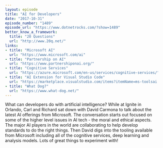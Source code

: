 ```yaml
---
layout: episode
title: "AI for Developers"
date: "2017-10-31"
episode_number: "1489"
episode_url: "https://www.dotnetrocks.com/?show=1489"
better_know_a_framework:
  title: "20 Questions"
  url: "http://www.20q.net/"
links:
- title: "Microsoft AI"
  url: "https://www.microsoft.com/ai"
- title: "Partnership on AI"
  url: "https://www.partnershiponai.org/"
- title: "Cognitive Services"
  url: "https://azure.microsoft.com/en-us/services/cognitive-services/"
- title: "AI Extension for Visual Studio Code"
  url: "https://marketplace.visualstudio.com/items?itemName=ms-toolsai.vscode-ai"
- title: "What Dog?"
  url: "https://www.what-dog.net/"
---
```


What can developers do with artificial intelligence? While at Ignite in Orlando, Carl and Richard sat down with David Carmona to talk about the latest AI offerings from Microsoft. The conversation starts out focused on some of the higher level issues in AI tech - the moral and ethical aspects. The major AI players in the world are collaborating to help develop standards to do the right things. Then David digs into the tooling available from Microsoft including all of the cognitive services, deep learning and analysis models. Lots of great things to experiment with!
